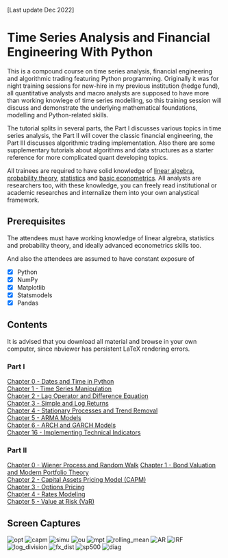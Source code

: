 [Last update Dec 2022]
# Time Series Analysis and Financial Engineering With Python
This is a compound course on time series analysis, financial engineering and algorithmic trading featuring Python programming. Originally it was for night training sessions for new-hire in my previous institution (hedge fund), all quantitative analysts and macro analysts are supposed to have more than working knowlege of time series modelling, so this training session will discuss and demonstrate the underlying mathematical foundations, modelling and Python-related skills. 

The tutorial splits in several parts, the Part I discusses various topics in time series analysis, the Part II will cover the classic financial engineering, the Part III discusses algorithmic trading implementation. Also there are some supplementary tutorials about algorithms and data structures as a starter reference for more complicated quant developing topics. 

All trainees are required to have solid knowledge of <a href='https://github.com/MacroAnalyst/Linear_Algebra_With_Python'>linear algebra</a>, <a href='https://github.com/MacroAnalyst/Probability_Theory'>probability theory</a>, <a href='https://github.com/MacroAnalyst/Basic_Statistics_With_Python'>statistics</a> and <a href='https://github.com/MacroAnalyst/Basic_Econometrics_With_Python'>basic econometrics</a>. All analysts are researchers too, with these knowledge, you can freely read institutional or academic researches and internalize them into your own analystical framework.

## Prerequisites
The attendees must have working knowledge of linear algrebra, statistics and probability theory, and ideally advanced econometrics skills too.

And also the attendees are assumed to have constant exposure of

- [x] Python
- [x] NumPy
- [x] Matplotlib
- [x] Statsmodels
- [x] Pandas

## Contents
It is advised that you download all material and browse in your own computer, since nbviewer has persistent LaTeX rendering errors.
### Part I
[Chapter 0 - Dates and Time in Python](https://nbviewer.org/github/weijie-chen/Time-Series-Analysis-With-Python/blob/main/Chapter%200%20-%20Dates%20And%20Time%20In%20Python.ipynb)<br>
[Chapter 1 - Time Series Manipulation](https://nbviewer.org/github/weijie-chen/Time-Series-Analysis-With-Python/blob/main/Chapter%201%20-%20Time%20Series%20Manipulation.ipynb)<br>
[Chapter 2 - Lag Operator and Difference Equation](https://nbviewer.org/github/weijie-chen/Time-Series-Analysis-With-Python/blob/main/Chapter%202%20-%20Lag%20Operator%20and%20Difference%20Equations.ipynb)<br>
[Chapter 3 - Simple and Log Returns](https://nbviewer.org/github/weijie-chen/Time-Series-Analysis-With-Python/blob/main/Chapter%203%20-%20Simple%20and%20Log%20Returns.ipynb)<br>
[Chapter 4 - Stationary Processes and Trend Removal](https://nbviewer.org/github/weijie-chen/Time-Series-Analysis-With-Python/blob/main/Chapter%204%20-%20Stationary%20Processes%20and%20Trend%20Removal.ipynb)<br>
[Chapter 5 - ARMA Models](https://nbviewer.org/github/weijie-chen/Time-Series-Analysis-With-Python/blob/main/Chapter%205%20-%20ARIMA%20models.ipynb)<br>
[Chapter 6 - ARCH and GARCH Models](https://nbviewer.org/github/weijie-chen/Time-Series-and-Financial-Engineering-With-Python/blob/main/Chapter%206%20-%20ARCH%20and%20GARCH.ipynb)<br>
[Chapter 16 - Implementing Technical Indicators](https://nbviewer.org/github/weijie-chen/Time-Series-and-Financial-Engineering-With-Python/blob/main/Chapter%2016%20-%20Implementing%20Technical%20Analysis.ipynb)<br>

### Part II
[Chapter 0 - Wiener Process and Random Walk](https://nbviewer.org/github/weijie-chen/Time-Series-and-Financial-Engineering-With-Python/blob/main/Chapter%200%20-%20Dates%20And%20Time%20In%20Python.ipynb)
[Chapter 1 - Bond Valuation and Modern Portfolio Theory](https://nbviewer.org/github/weijie-chen/Time-Series-and-Financial-Engineering-With-Python/blob/main/FinEng%20Chapter%201.%20Bond%20and%20Modern%20Portfolio%20Theory.ipynb)<br>
[Chapter 2 - Capital Assets Pricing Model (CAPM)](https://nbviewer.org/github/weijie-chen/Time-Series-and-Financial-Engineering-With-Python/blob/main/FinEng%20Chapter%202%20-%20CAPM.ipynb)<br>
[Chapter 3 - Options Pricing](https://nbviewer.org/github/weijie-chen/Time-Series-and-Financial-Engineering-With-Python/blob/main/FinEng%20Chapter%203%20-%20Options.ipynb)<br>
[Chapter 4 - Rates Modeling](https://nbviewer.org/github/weijie-chen/Time-Series-and-Financial-Engineering-With-Python/blob/main/FinEng%20Chapter%204%20-%20Rates%20Modelling.ipynb)<br>
[Chapter 5 - Value at Risk (VaR)](https://nbviewer.org/github/weijie-chen/Time-Series-and-Financial-Engineering-With-Python/blob/main/FinEng%20Chapter%205%20-%20Value%20at%20Risk%20%28VaR%29.ipynb)<br>


## Screen Captures
![opt](https://user-images.githubusercontent.com/59842360/210231047-e4b55f54-3e7c-419a-a8a5-60b55e3a35db.jpg)
![capm](https://user-images.githubusercontent.com/59842360/210231049-7d8357a2-9994-43f3-b060-968f6c10d1dd.jpg)
![simu](https://user-images.githubusercontent.com/59842360/210231051-8be2bdaf-8859-4bf4-b5ad-67a7be1d8634.jpg)
![ou](https://user-images.githubusercontent.com/59842360/210231052-7167e552-3dcd-4268-9a3f-f5967f69772c.jpg)
![mpt](https://user-images.githubusercontent.com/59842360/208608006-a768764a-a27f-406a-92ad-b93c967bf65f.jpg)
![rolling_mean](https://user-images.githubusercontent.com/59842360/208608011-e809831c-6064-4d0b-9605-83411e2c2697.jpg)
![AR](https://user-images.githubusercontent.com/59842360/208608014-1987f121-8c38-4e23-8306-58aa80dd715a.jpg)
![IRF](https://user-images.githubusercontent.com/59842360/208608019-c085a92b-7f0d-42b2-a7dd-6cef98eb5225.jpg)
![log_division](https://user-images.githubusercontent.com/59842360/208608314-263ef029-dd1e-4ee1-b51d-0173a5c92c0e.jpg)
![fx_dist](https://user-images.githubusercontent.com/59842360/208608022-7b39827f-2972-45e9-8c9c-d15fc03ed5a1.jpg)
![sp500](https://user-images.githubusercontent.com/59842360/208608024-1d824637-9458-49c4-a7bc-7b7da1778513.jpg)
![diag](https://user-images.githubusercontent.com/59842360/208608026-94e124d4-257d-41fd-b7c5-ef0c9fbd44e2.jpg)

